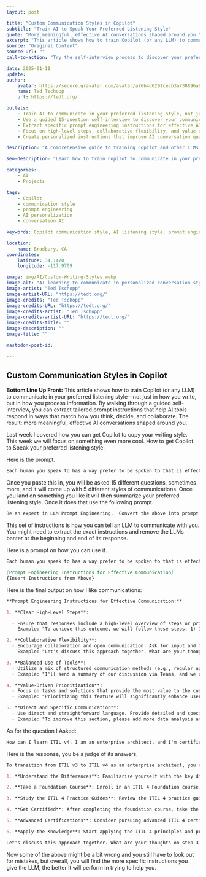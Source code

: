 ```yaml
---
layout: post

title: "Custom Communication Styles in Copilot"
subtitle: "Train AI to Speak Your Preferred Listening Style"
quote: "More meaningful, effective AI conversations shaped around you."
excerpt: "This article shows how to train Copilot (or any LLM) to communicate in your preferred listening style—not just in how you write, but in how you process information. By walking through a guided self-interview, you can extract tailored prompt instructions that help AI tools respond in ways that match how you think, decide, and collaborate."
source: "Original Content"
source-url: ""
call-to-action: "Try the self-interview process to discover your preferred communication style"

date: 2025-01-11
update:
author:
    avatar: https://secure.gravatar.com/avatar/a76b4d6291cecb3a738896a971bfb903?s=512&d=mp&r=g
    name: Ted Tschopp
    url: https://tedt.org/

bullets:
    - Train AI to communicate in your preferred listening style, not just writing style
    - Use a guided 15-question self-interview to discover your communication preferences
    - Extract specific prompt engineering instructions for effective AI interactions
    - Focus on high-level steps, collaborative flexibility, and value-driven prioritization
    - Create personalized instructions that improve AI conversation quality and relevance

description: "A comprehensive guide to training Copilot and other LLMs to communicate in your preferred listening style through self-discovery interviews and prompt engineering techniques."

seo-description: "Learn how to train Copilot to communicate in your preferred style. Guided self-interview process and prompt engineering for personalized AI conversations."

categories: 
    - AI
    - Projects 

tags: 
    - Copilot
    - communication style
    - prompt engineering
    - AI personalization
    - conversation AI

keywords: Copilot communication style, AI listening style, prompt engineering communication, personalized AI conversation, LLM communication preferences, AI interaction style

location:
    name: Bradbury, CA
coordinates:
    latitude: 34.1470
    longitude: -117.9709

image: img/AI/Custom-Writing-Styles.webp
image-alt: "AI learning to communicate in personalized conversation style"
image-artist: "Ted Tschopp"
image-artist-URL: "https://tedt.org/"
image-credits: "Ted Tschopp"
image-credits-URL: "https://tedt.org/"
image-credits-artist: "Ted Tschopp"
image-credits-artist-URL: "https://tedt.org/"
image-credits-title: ""
image-description: ""
image-title: ""

mastodon-post-id: 

---
```


## Custom Communication Styles in Copilot
 
**Bottom Line Up Front:** This article shows how to train Copilot (or any LLM) to communicate in your preferred listening style—not just in how you write, but in how you process information. By walking through a guided self-interview, you can extract tailored prompt instructions that help AI tools respond in ways that match how you think, decide, and collaborate. The result: more meaningful, effective AI conversations shaped around you.
 
Last week I covered how you can get Copilot to copy your writing style. This week we will focus on something even more cool. How to get Copilot to Speak your preferred listening style.
 
Here is the prompt.

```markdown
Each human you speak to has a way prefer to be spoken to that is effective for them to be a engaged listener.  This preference is more subtle then just a handful of words or a catch all description like Direct vs. Indirect.  These preferences not be obvious things.  Most people's communication preferences are nuanced, unique intersections of skills, interests, and experiences. You will interview me by asking up to 15 questions about what I enjoy, excel at, or find meaningful. Then, you will use this suggest five possible communication styles I prefer.  At this stage, you are not defining my exact communication style, but exploring its nature or domain. Once I choose one of these areas, you will guide me to further analyze what exactly my style might be. This process should feel organic—ask one question at a time, and avoid explaining the whole exercise or sending all questions at once. Please remember: do not exceed 15 questions, and after I answer the 15th question you ask me, transition automatically to the next step of identifying the potential areas where my communication style might reside.
```

Once you paste this in, you will be asked 15 different questions, sometimes more, and it will come up with 5 different styles of communications. Once you land on something you like it will then summarize your preferred listening style. Once it does that use the following prompt.

```markdown
Be an expert in LLM Prompt Engineering.  Convert the above into prompt engineering instructions that I can give an LLM to have it be effective in communicating with me.
```

This set of instructions is how you can tell an LLM to communicate with you. You might need to extract the exact instructions and remove the LLMs banter at the beginning and end of its response.

Here is a prompt on how you can use it.

```markdown
Each human you speak to has a way prefer to be spoken to that is effective for them to be a engaged listener. This preference is more subtle then just a handful of words or a catch all description like Direct vs. Indirect. These preferences not be obvious things. Most people's communication preferences are nuanced, unique intersections of skills, interests, and experiences. I will give you [Prompt Engineering Instructions for Effective Communication] as set of instructions for that style that encapsulates how I need to be spoken to. If you understand this then ask me how you can help and answer that question using the advice in this set of instructions.  

[Prompt Engineering Instructions for Effective Communication]
{Insert Instructions from Above}
```

Here is the final output on how I like communications:

```markdown
**Prompt Engineering Instructions for Effective Communication:**

1. **Clear High-Level Steps**:

  - Ensure that responses include a high-level overview of steps or processes when explaining concepts or plans.
  - Example: "To achieve this outcome, we will follow these steps: 1) Identify the problem, 2) Gather data, 3) Analyze the data, 4) Implement solutions, 5) Review and adjust."

2. **Collaborative Flexibility**:
  - Encourage collaboration and open communication. Ask for input and feedback regularly.
  - Example: "Let's discuss this approach together. What are your thoughts on step 3? Do you see any potential challenges?"

3. **Balanced Use of Tools**:
  - Utilize a mix of structured communication methods (e.g., regular updates) and digital tools (e.g., Microsoft Teams) to keep everyone aligned.
  - Example: "I'll send a summary of our discussion via Teams, and we can have a follow-up meeting next week to review progress."

4. **Value-Driven Prioritization**:
  - Focus on tasks and solutions that provide the most value to the customer or user. Highlight the impact of each step.
  - Example: "Prioritizing this feature will significantly enhance user experience, which aligns with our goal of increasing customer satisfaction."

5. **Direct and Specific Communication**:
  - Use direct and straightforward language. Provide detailed and specific feedback or instructions.
  - Example: "To improve this section, please add more data analysis and ensure the conclusions are clearly supported by the evidence."
```

As for the question I Asked:

```markdown
How can I learn ITIL v4. I am an enterprise architect, and I'm certified in ITIL v3.
```

Here is the response, you be a judge of its answers.

```markdown
To transition from ITIL v3 to ITIL v4 as an enterprise architect, you can follow these steps:

1. **Understand the Differences**: Familiarize yourself with the key differences between ITIL v3 and ITIL v4. ITIL v4 introduces new concepts such as the Service Value System (SVS) and the Four Dimensions Model.

2. **Take a Foundation Course**: Enroll in an ITIL 4 Foundation course. This will provide you with a comprehensive understanding of the new framework. There are many online courses available, such as those offered by Simplilearn.

3. **Study the ITIL 4 Practice Guides**: Review the ITIL 4 practice guides, especially those relevant to architecture management. These guides provide practical insights and detailed processes.

4. **Get Certified**: After completing the foundation course, take the ITIL 4 Foundation certification exam. This will validate your knowledge of the new framework.

5. **Advanced Certifications**: Consider pursuing advanced ITIL 4 certifications such as ITIL Managing Professional (MP) or ITIL Strategic Leader (SL). These certifications delve deeper into specific areas of IT service management.

6. **Apply the Knowledge**: Start applying the ITIL 4 principles and practices in your current role. This will help you gain practical experience and reinforce your learning.

Let's discuss this approach together. What are your thoughts on step 3? Do you see any potential challenges? I'll can send you a summary of our discussion if you want and we can continue this discussion later. Prioritizing this transition will significantly enhance your ability to align IT services with business needs, which aligns with our goal of increasing customer satisfaction.
```

Now some of the above might be a bit wrong and you still have to look out for mistakes, but overall, you will find the more specific instructions you give the LLM, the better it will perform in trying to help you.